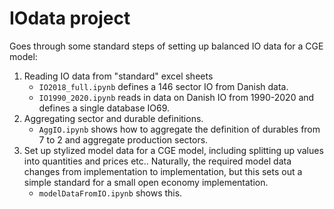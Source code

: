 # IOdata project
Goes through some standard steps of setting up balanced IO data for a CGE model:
1. Reading IO data from "standard" excel sheets 
	* ```IO2018_full.ipynb``` defines a 146 sector IO from Danish data.
	* ```IO1990_2020.ipynb``` reads in data on Danish IO from 1990-2020 and defines a single database IO69.
2. Aggregating sector and durable definitions.
	* ```AggIO.ipynb``` shows how to aggregate the definition of durables from 7 to 2 and aggregate production sectors.
3. Set up stylized model data for a CGE model, including splitting up values into quantities and prices etc.. Naturally, the required model data changes from implementation to implementation, but this sets out a simple standard for a small open economy implementation.
	* ```modelDataFromIO.ipynb``` shows this. 